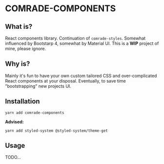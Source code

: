 # COMRADE-COMPONENTS

## What is?

React components library. Continuation of `comrade-styles`. Somewhat influenced by Bootstarp 4, somewhat by Material UI. This is a **WIP** project of mine, please ignore.

## Why is?

Mainly it's fun to have your own custom tailored CSS and over-complicated React components at your disposal. Eventually, to save time "bootstrapping" new projects UI.

## Installation

`yarn add comrade-components`

**Advised:**

`yarn add styled-system @styled-system/theme-get`

## Usage

TODO...
